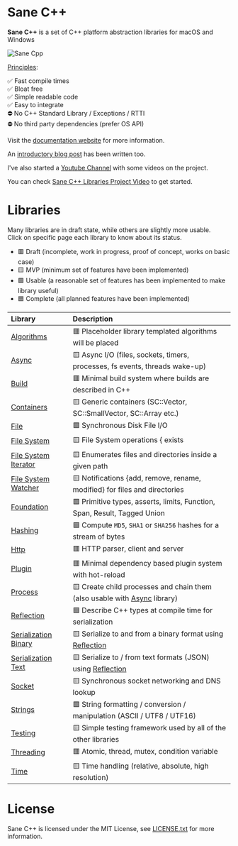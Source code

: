 # Sane C++

**Sane C++** is a set of C++ platform abstraction libraries for macOS and Windows

![Sane Cpp](https://pagghiu.github.io/site/blog/2023-12-23-SaneCppLibrariesRelease/article.svg)

[Principles](https://pagghiu.github.io/SaneCppLibraries/page_principles.html):

✅ Fast compile times  
✅ Bloat free  
✅ Simple readable code  
✅ Easy to integrate  
⛔️ No C++ Standard Library / Exceptions / RTTI  
⛔️ No third party dependencies (prefer OS API)

Visit the [documentation website](https://pagghiu.github.io/SaneCppLibraries/index.html) for more information.

An [introductory blog post](https://pagghiu.github.io/site/blog/2023-12-23-SaneCppLibrariesRelease.html) has been written too.

I've also started a [Youtube Channel](https://www.youtube.com/@Pagghiu) with some videos on the project.

You can check [Sane C++ Libraries Project Video](https://www.youtube.com/watch?v=5w1_rRXgyv0) to get started.

# Libraries

Many libraries are in draft state, while others are slightly more usable.  
Click on specific page each library to know about its status.  

- 🟥 Draft (incomplete, work in progress, proof of concept, works on basic case)
- 🟨 MVP (minimum set of features have been implemented)
- 🟩 Usable (a reasonable set of features has been implemented to make library useful)
- 🟦 Complete (all planned features have been implemented)

Library                                                                                             | Description
:---------------------------------------------------------------------------------------------------|:------------------------------------------------------------------------------------
[Algorithms](https://pagghiu.github.io/SaneCppLibraries/library_algorithms.html)                         | 🟥 Placeholder library templated algorithms will be placed
[Async](https://pagghiu.github.io/SaneCppLibraries/library_async.html)                                   | 🟨 Async I/O (files, sockets, timers, processes, fs events, threads wake-up)
[Build](https://pagghiu.github.io/SaneCppLibraries/library_build.html)                                   | 🟥 Minimal build system where builds are described in C++
[Containers](https://pagghiu.github.io/SaneCppLibraries/library_containers.html)                         | 🟨 Generic containers (SC::Vector, SC::SmallVector, SC::Array etc.)
[File](https://pagghiu.github.io/SaneCppLibraries/library_file.html)                                     | 🟩 Synchronous Disk File I/O
[File System](https://pagghiu.github.io/SaneCppLibraries/library_file_system.html)                       | 🟨 File System operations { exists | copy | delete } for { files | directories }
[File System Iterator](https://pagghiu.github.io/SaneCppLibraries/library_file_system_iterator.html)     | 🟨 Enumerates files and directories inside a given path
[File System Watcher](https://pagghiu.github.io/SaneCppLibraries/library_file_system_watcher.html)       | 🟨 Notifications {add, remove, rename, modified} for files and directories
[Foundation](https://pagghiu.github.io/SaneCppLibraries/library_foundation.html)                         | 🟩 Primitive types, asserts, limits, Function, Span, Result, Tagged Union
[Hashing](https://pagghiu.github.io/SaneCppLibraries/library_hashing.html)                               | 🟩 Compute `MD5`, `SHA1` or `SHA256` hashes for a stream of bytes
[Http](https://pagghiu.github.io/SaneCppLibraries/library_http.html)                                     | 🟥 HTTP parser, client and server
[Plugin](https://pagghiu.github.io/SaneCppLibraries/library_plugin.html)                                 | 🟥 Minimal dependency based plugin system with hot-reload
[Process](https://pagghiu.github.io/SaneCppLibraries/library_process.html)                               | 🟨 Create child processes and chain them (also usable with [Async](https://pagghiu.github.io/SaneCppLibraries/library_async.html) library)
[Reflection](https://pagghiu.github.io/SaneCppLibraries/library_reflection.html)                         | 🟩 Describe C++ types at compile time for serialization
[Serialization Binary](https://pagghiu.github.io/SaneCppLibraries/library_serialization_binary.html)     | 🟨 Serialize to and from a binary format using [Reflection](https://pagghiu.github.io/SaneCppLibraries/library_reflection.html)
[Serialization Text](https://pagghiu.github.io/SaneCppLibraries/library_serialization_text.html)         | 🟨 Serialize to / from text formats (JSON) using [Reflection](https://pagghiu.github.io/SaneCppLibraries/library_reflection.html)
[Socket](https://pagghiu.github.io/SaneCppLibraries/library_socket.html)                                 | 🟨 Synchronous socket networking and DNS lookup
[Strings](https://pagghiu.github.io/SaneCppLibraries/library_strings.html)                               | 🟩 String formatting / conversion / manipulation (ASCII / UTF8 / UTF16)
[Testing](https://pagghiu.github.io/SaneCppLibraries/library_testing.html)                               | 🟨 Simple testing framework used by all of the other libraries
[Threading](https://pagghiu.github.io/SaneCppLibraries/library_threading.html)                           | 🟥 Atomic, thread, mutex, condition variable
[Time](https://pagghiu.github.io/SaneCppLibraries/library_time.html)                                     | 🟨 Time handling (relative, absolute, high resolution)

# License

Sane C++ is licensed under the MIT License, see [LICENSE.txt](LICENSE.txt) for more information.

